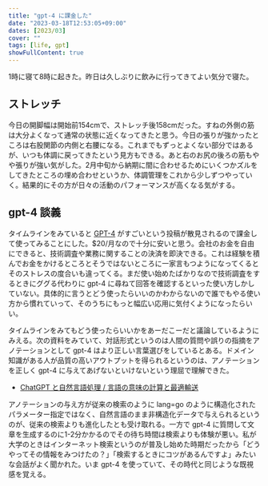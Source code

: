 ```yaml
---
title: "gpt-4 に課金した"
date: "2023-03-18T12:53:05+09:00"
dates: [2023/03]
cover: ""
tags: [life, gpt]
showFullContent: true
---
```


1時に寝て8時に起きた。昨日は久しぶりに飲みに行ってきてよい気分で寝た。

## ストレッチ

今日の開脚幅は開始前154cmで、ストレッチ後158cmだった。すねの外側の筋は大分よくなって通常の状態に近くなってきたと思う。今日の張りが強かったところは右股関節の内側と右腰になる。これまでもずっとよくない部分ではあるが、いつも体調に戻ってきたという見方もできる。あと右のお尻の後ろの筋もやや張りが強い気がした。2月中旬から納期に間に合わせるためにいくつかズルをしてきたところの埋め合わせというか、体調管理をこれから少しずつやっていく。結果的にその方が日々の活動のパフォーマンスが高くなる気がする。

## gpt-4 談義

タイムラインをみていると [GPT-4](https://openai.com/research/gpt-4) がすごいという投稿が散見されるので課金して使ってみることにした。$20/月なので十分に安いと思う。会社のお金を自由にできると、技術調査や業務に関することの決済を即決できる。これは経験を積んでお金をかけるところとそうではないところに一家言もつようになってくるとそのストレスの度合いも違ってくる。まだ使い始めたばかりなので技術調査をするときにググる代わりに gpt-4 に尋ねて回答を確認するといった使い方しかしていない。具体的に言うとどう使ったらいいのかわからないので誰でもやる使い方から慣れていって、そのうちにもっと幅広い応用に気付くようになったらいい。

タイムラインをみてもどう使ったらいいかをあーだこーだと議論しているようにみえる。次の資料をみていて、対話形式というのは人間の質問や誤りの指摘をアノテーションとして gpt-4 はより正しい言葉選びをしているとある。ドメイン知識がある人が品質の高いアウトプットを得られるというのは、アノテーションを正しく gpt-4 に与えてあげないといけないという理屈で理解できた。

* [ChatGPT と自然言語処理 / 言語の意味の計算と最適輸送](https://speakerdeck.com/eumesy/chatgpt-and-intro-of-ot-for-nlp)

アノテーションの与え方が従来の検索のように lang=go のように構造化されたパラメーター指定ではなく、自然言語のまま非構造化データで与えられるというのが、従来の検索よりも進化したとも受け取れる。一方で gpt-4 に質問して文章を生成するのに1-2分かかるのでその待ち時間は検索よりも体験が悪い。私が大学のときはインターネット検索というのが普及し始めた時期だったから「どうやってその情報をみつけたの？」「検索するときにコツがあるんですよ」みたいな会話がよく聞かれた。いま gpt-4 を使っていて、その時代と同じような既視感を覚える。
